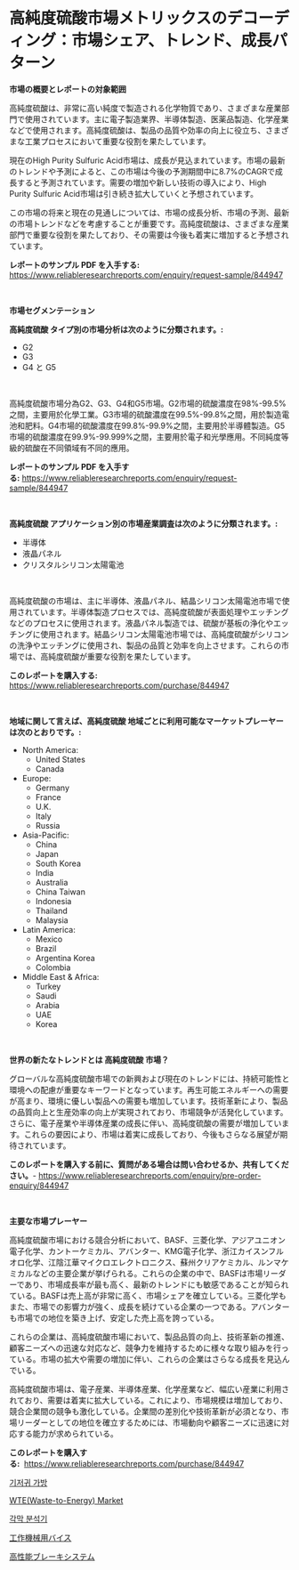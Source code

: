 <p><h1>高純度硫酸市場メトリックスのデコーディング：市場シェア、トレンド、成長パターン</h1></p><p><strong>市場の概要とレポートの対象範囲</strong></p>
<p><p>高純度硫酸は、非常に高い純度で製造される化学物質であり、さまざまな産業部門で使用されています。主に電子製造業界、半導体製造、医薬品製造、化学産業などで使用されます。高純度硫酸は、製品の品質や効率の向上に役立ち、さまざまな工業プロセスにおいて重要な役割を果たしています。</p><p>現在のHigh Purity Sulfuric Acid市場は、成長が見込まれています。市場の最新のトレンドや予測によると、この市場は今後の予測期間中に8.7%のCAGRで成長すると予測されています。需要の増加や新しい技術の導入により、High Purity Sulfuric Acid市場は引き続き拡大していくと予想されています。</p><p>この市場の将来と現在の見通しについては、市場の成長分析、市場の予測、最新の市場トレンドなどを考慮することが重要です。高純度硫酸は、さまざまな産業部門で重要な役割を果たしており、その需要は今後も着実に増加すると予想されています。</p></p>
<p><strong>レポートのサンプル PDF を入手する:</strong> <a href="https://www.reliableresearchreports.com/enquiry/request-sample/844947">https://www.reliableresearchreports.com/enquiry/request-sample/844947</a></p>
<p>&nbsp;</p>
<p><strong>市場セグメンテーション</strong></p>
<p><strong>高純度硫酸 タイプ別の市場分析は次のように分類されます。:</strong></p>
<p><ul><li>G2</li><li>G3</li><li>G4 と G5</li></ul></p>
<p>&nbsp;</p>
<p><p>高純度硫酸市場分為G2、G3、G4和G5市場。G2市場的硫酸濃度在98%-99.5%之間，主要用於化學工業。G3市場的硫酸濃度在99.5%-99.8%之間，用於製造電池和肥料。G4市場的硫酸濃度在99.8%-99.9%之間，主要用於半導體製造。G5市場的硫酸濃度在99.9%-99.999%之間，主要用於電子和光學應用。不同純度等級的硫酸在不同領域有不同的應用。</p></p>
<p><strong>レポートのサンプル PDF を入手する:</strong>&nbsp;<a href="https://www.reliableresearchreports.com/enquiry/request-sample/844947">https://www.reliableresearchreports.com/enquiry/request-sample/844947</a></p>
<p>&nbsp;</p>
<p><strong> 高純度硫酸 アプリケーション別の市場産業調査は次のように分類されます。:</strong></p>
<p><ul><li>半導体</li><li>液晶パネル</li><li>クリスタルシリコン太陽電池</li></ul></p>
<p>&nbsp;</p>
<p><p>高純度硫酸の市場は、主に半導体、液晶パネル、結晶シリコン太陽電池市場で使用されています。半導体製造プロセスでは、高純度硫酸が表面処理やエッチングなどのプロセスに使用されます。液晶パネル製造では、硫酸が基板の浄化やエッチングに使用されます。結晶シリコン太陽電池市場では、高純度硫酸がシリコンの洗浄やエッチングに使用され、製品の品質と効率を向上させます。これらの市場では、高純度硫酸が重要な役割を果たしています。</p></p>
<p><strong>このレポートを購入する:</strong>&nbsp; <a href="https://www.reliableresearchreports.com/purchase/844947">https://www.reliableresearchreports.com/purchase/844947</a></p>
<p>&nbsp;</p>
<p><strong>地域に関して言えば、高純度硫酸 地域ごとに利用可能なマーケットプレーヤーは次のとおりです。:</strong></p>
<p><ul>
    <li>
        North America:
        <ul>
            <li>United States</li>
            <li>Canada</li>
        </ul>
    </li>
    <li>
        Europe:
        <ul>
            <li>Germany</li>
            <li>France</li>
            <li>U.K.</li>
            <li>Italy</li>
            <li>Russia</li>
        </ul>
    </li>
    <li>
        Asia-Pacific:
        <ul>
            <li>China</li>
            <li>Japan</li>
            <li>South Korea</li>
            <li>India</li>
            <li>Australia</li>
            <li>China Taiwan</li>
            <li>Indonesia</li>
            <li>Thailand</li>
            <li>Malaysia</li>
        </ul>
    </li>
    <li>
        Latin America:
        <ul>
            <li>Mexico</li>
            <li>Brazil</li>
            <li>Argentina Korea</li>
            <li>Colombia</li>
        </ul>
    </li>
    <li>
        Middle East & Africa:
        <ul>
            <li>Turkey</li>
            <li>Saudi</li>
            <li>Arabia</li>
            <li>UAE</li>
            <li>Korea</li>
        </ul>
    </li>
    </ul></p>
<p>&nbsp;</p>
<p><strong>世界の新たなトレンドとは 高純度硫酸 市場？</strong></p>
<p><p>グローバルな高純度硫酸市場での新興および現在のトレンドには、持続可能性と環境への配慮が重要なキーワードとなっています。再生可能エネルギーへの需要が高まり、環境に優しい製品への需要も増加しています。技術革新により、製品の品質向上と生産効率の向上が実現されており、市場競争が活発化しています。さらに、電子産業や半導体産業の成長に伴い、高純度硫酸の需要が増加しています。これらの要因により、市場は着実に成長しており、今後もさらなる展望が期待されています。</p></p>
<p><strong>このレポートを購入する前に、質問がある場合は問い合わせるか、共有してください。</strong>- <a href="https://www.reliableresearchreports.com/enquiry/pre-order-enquiry/844947">https://www.reliableresearchreports.com/enquiry/pre-order-enquiry/844947</a></p>
<p>&nbsp;</p>
<p><strong>主要な市場プレーヤー</strong></p>
<p><p>高純度硫酸市場における競合分析において、BASF、三菱化学、アジアユニオン電子化学、カントーケミカル、アバンター、KMG電子化学、浙江カイスンフルオロ化学、江陰江華マイクロエレクトロニクス、蘇州クリアケミカル、ルンマケミカルなどの主要企業が挙げられる。これらの企業の中で、BASFは市場リーダーであり、市場成長率が最も高く、最新のトレンドにも敏感であることが知られている。BASFは売上高が非常に高く、市場シェアを確立している。三菱化学もまた、市場での影響力が強く、成長を続けている企業の一つである。アバンターも市場での地位を築き上げ、安定した売上高を誇っている。</p><p>これらの企業は、高純度硫酸市場において、製品品質の向上、技術革新の推進、顧客ニーズへの迅速な対応など、競争力を維持するために様々な取り組みを行っている。市場の拡大や需要の増加に伴い、これらの企業はさらなる成長を見込んでいる。</p><p>高純度硫酸市場は、電子産業、半導体産業、化学産業など、幅広い産業に利用されており、需要は着実に拡大している。これにより、市場規模は増加しており、競合企業間の競争も激化している。企業間の差別化や技術革新が必須となり、市場リーダーとしての地位を確立するためには、市場動向や顧客ニーズに迅速に対応する能力が求められている。</p></p>
<p><strong>このレポートを購入する:</strong>&nbsp;&nbsp;<a href="https://www.reliableresearchreports.com/purchase/844947">https://www.reliableresearchreports.com/purchase/844947</a></p>
<p><p><a href="https://github.com/JeromeRtyau89966/Market-Research-Report-List-1/blob/main/980354015560.md">기저귀 가방</a></p><p><a href="https://github.com/Airanohannonzb68e5pb53oc1/Market-Research-Report-List-1/blob/main/wtewaste-to-energy-market.md">WTE(Waste-to-Energy) Market</a></p><p><a href="https://medium.com/@lowellleke20231/%EA%B0%81%EB%A7%89-%EB%B6%84%EC%84%9D%EA%B8%B0-%EC%8B%9C%EC%9E%A5-%EA%B7%9C%EB%AA%A8-cagr-%ED%8A%B8%EB%A0%8C%EB%93%9C-2024-2030-3facd441fcc4">각막 분석기</a></p><p><a href="https://medium.com/@murraycod1929/%E3%83%9E%E3%82%B7%E3%83%B3%E3%83%84%E3%83%BC%E3%83%AB%E3%83%90%E3%82%A4%E3%82%B9%E5%B8%82%E5%A0%B4-%E5%B8%82%E5%A0%B4cagr-%E5%B8%82%E5%A0%B4%E5%8B%95%E5%90%91-%E6%88%90%E9%95%B7%E6%88%A6%E7%95%A5%E3%81%AB%E9%96%A2%E3%81%99%E3%82%8B%E6%B4%9E%E5%AF%9F-dbae9e18f038">工作機械用バイス</a></p><p><a href="https://github.com/AriMuller2009/Market-Research-Report-List-1/blob/main/956234616594.md">高性能ブレーキシステム</a></p></p>
